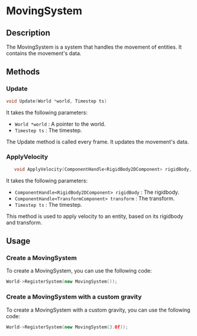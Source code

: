 # MovingSystem

## Description

The MovingSystem is a system that handles the movement of entities. It contains the movement's data.

## Methods

### Update
```c++
void Update(World *world, Timestep ts)
```

It takes the following parameters:

- `World *world` : A pointer to the world.
- `Timestep ts` : The timestep.

The Update method is called every frame. It updates the movement's data.

### ApplyVelocity
```c++
   void ApplyVelocity(ComponentHandle<RigidBody2DComponent> rigidBody, ComponentHandle<TransformComponent> transform, Timestep ts);
```

It takes the following parameters:

- `ComponentHandle<RigidBody2DComponent> rigidBody` : The rigidbody.
- `ComponentHandle<TransformComponent> transform` : The transform.
- `Timestep ts` : The timestep.

This method is used to apply velocity to an entity, based on its rigidbody and transform.

## Usage

### Create a MovingSystem

To create a MovingSystem, you can use the following code:

```c++
World->RegisterSystem(new MovingSystem());
```

### Create a MovingSystem with a custom gravity

To create a MovingSystem with a custom gravity, you can use the following code:

```c++
World->RegisterSystem(new MovingSystem(3.Of));
```